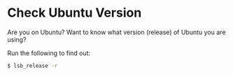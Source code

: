 # Check Ubuntu Version

Are you on Ubuntu? Want to know what version (release) of Ubuntu you are
using?

Run the following to find out:

```bash
$ lsb_release -r
```
